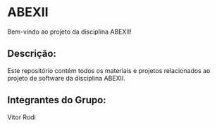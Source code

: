 # ABEXII
Bem-vindo ao projeto da disciplina ABEXII!

## Descrição:
Este repositório contém todos os materiais e projetos relacionados ao projeto
de software da disciplina ABEXII.

## Integrantes do Grupo:
Vitor Rodi

